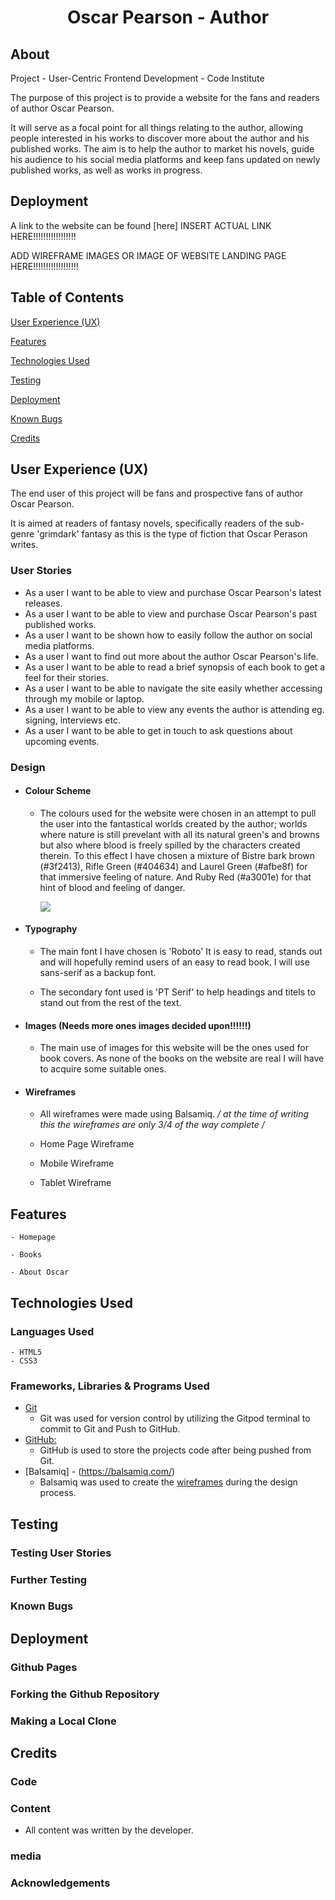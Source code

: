 <h1 align="center">Oscar Pearson - Author</h1>

## About

Project - User-Centric Frontend Development - Code Institute

The purpose of this project is to provide a website for the fans and readers of author Oscar Pearson.

It will serve as a focal point for all things relating to the author, allowing people interested in his works to discover more about the author and his published works.
The aim is to help the author to market his novels, guide his audience to his social media platforms and keep fans updated on newly published works, as well as works in progress.

## Deployment

A link to the website can be found [here] INSERT ACTUAL LINK HERE!!!!!!!!!!!!!!!!!

ADD WIREFRAME IMAGES OR IMAGE OF WEBSITE LANDING PAGE HERE!!!!!!!!!!!!!!!!!!

## Table of Contents

[User Experience (UX)](#UX)

[Features](#features)

[Technologies Used](#technologies)

[Testing](#testing)

[Deployment](#deployment)

[Known Bugs](#bugs)

[Credits](#credits)


<a name="UX"></a>
## User Experience (UX)

The end user of this project will be fans and prospective fans of author Oscar Pearson.

It is aimed at readers of fantasy novels, specifically readers of the sub-genre 'grimdark' fantasy as this is the type of fiction that Oscar Perason writes.

### User Stories

* As a user I want to be able to view and purchase Oscar Pearson's latest releases.
* As a user I want to be able to view and purchase Oscar Pearson's past published works.
* As a user I want to be shown how to easily follow the author on social media platforms.
* As a user I want to find out more about the author Oscar Pearson's life.
* As a user I want to be able to read a brief synopsis of each book to get a feel for their stories.
* As a user I want to be able to navigate the site easily whether accessing through my mobile or laptop.
* As a user I want to be able to view any events the author is attending eg. signing, interviews etc.
* As a user I want to be able to get in touch to ask questions about upcoming events.

### Design

- ####    Colour Scheme
    - The colours used for the website were chosen in an attempt to pull the user into the fantastical worlds created by the author; worlds where nature is still prevelant with all its natural green's and browns
     but also where blood is freely spilled by the characters created therein.
     To this effect I have chosen a mixture of Bistre bark brown (#3f2413), Rifle Green (#404634) and Laurel Green (#afbe8f) for that immersive feeling of nature. And Ruby Red (#a3001e) for that hint of blood and feeling of danger.

        <img src="INSERT IMAGE OF PALETTE HERE!!!!!!!!!!!!!!!!!!!!!">

- ####    Typography
    - The main font I have chosen is 'Roboto' It is easy to read, stands out and will hopefully remind users of an easy to read book. I will use sans-serif as a backup font.

    - The secondary font used is 'PT Serif' to help headings and titels to stand out from the rest of the text.

- ####    Images (Needs more ones images decided upon!!!!!!)
    - The main use of images for this website will be the ones used for book covers. As none of the books on the website are real I will have to acquire some suitable ones.

- #### Wireframes
    - All wireframes were made using Balsamiq. */ at the time of writing this the wireframes are only 3/4 of the way complete /*
    - Home Page Wireframe

    - Mobile Wireframe

    - Tablet Wireframe

## Features

    - Homepage

    - Books

    - About Oscar

## Technologies Used

### Languages Used

    - HTML5
    - CSS3

### Frameworks, Libraries & Programs Used

* [Git](https://git-scm.com/)
    - Git was used for version control by utilizing the Gitpod terminal to commit to Git and Push to GitHub.
* [GitHub:](https://github.com/)
    - GitHub is used to store the projects code after being pushed from Git.
* [Balsamiq] - (https://balsamiq.com/)
    - Balsamiq was used to create the [wireframes](https://github.com/) during the design process.

## Testing

### Testing User Stories

### Further Testing

### Known Bugs

## Deployment

### Github Pages

### Forking the Github Repository

### Making a Local Clone

## Credits

### Code

### Content

*   All content was written by the developer.

### media

### Acknowledgements